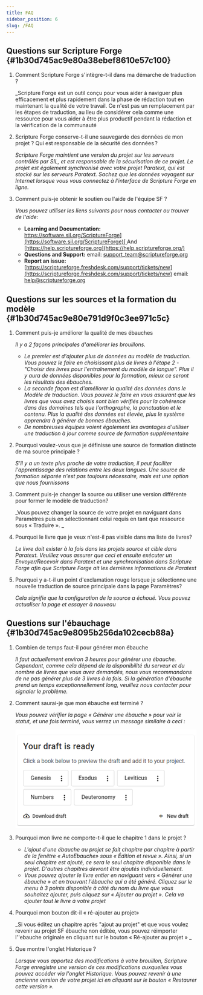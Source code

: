 ```yaml
---
title: FAQ
sidebar_position: 6
slug: /FAQ
---
```


## **Questions sur Scripture Forge** {#1b30d745ac9e80a38ebef8610e57c100}

1. Comment Scripture Forge s'intègre-t-il dans ma démarche de traduction ?

    _Scripture Forge est un outil conçu pour vous aider à naviguer plus efficacement et plus rapidement dans la phase de rédaction tout en maintenant la qualité de votre travail. Ce n'est pas un remplacement par les étapes de traduction, au lieu de considérer cela comme une ressource pour vous aider à être plus productif pendant la rédaction et la vérification de la communauté

2. Scripture Forge conserve-t-il une sauvegarde des données de mon projet ? Qui est responsable de la sécurité des données ?

    _Scripture Forge maintient une version du projet sur les serveurs contrôlés par SIL, et est responsable de la sécurisation de ce projet. Le projet est également synchronisé avec votre projet Paratext, qui est stocké sur les serveurs Paratext. Sachez que les données voyagent sur Internet lorsque vous vous connectez à l'interface de Scripture Forge en ligne._

3. Comment puis-je obtenir le soutien ou l'aide de l'équipe SF ?

    _Vous pouvez utiliser les liens suivants pour nous contacter ou trouver de l'aide:_

    - **Learning and Documentation:** [https://software.sil.org/ScriptureForge](https://software.sil.org/ScriptureForge)[ ](https://help.scriptureforge.org/)And [https://help.scriptureforge.org](https://help.scriptureforge.org/)
    - **Questions and Support:** email: support_team@scriptureforge.org
    - **Report an issue:**[ ](https://scriptureforge.freshdesk.com/support/tickets/new)[https://scriptureforge.freshdesk.com/support/tickets/new](https://scriptureforge.freshdesk.com/support/tickets/new) email: help@scriptureforge.org

## **Questions sur les sources et la formation du modèle** {#1b30d745ac9e80e791d9f0c3ee971c5c}

1. Comment puis-je améliorer la qualité de mes ébauches

    _Il y a 2 façons principales d'améliorer les brouillons._

    - _Le premier est d'ajouter plus de données au modèle de traduction. Vous pouvez le faire en choisissant plus de livres à l'étape 2 - "Choisir des livres pour l'entraînement du modèle de langue". Plus il y aura de données disponibles pour la formation, mieux ce seront les résultats des ébauches._
    - _La seconde façon est d'améliorer la qualité des données dans le Modèle de traduction. Vous pouvez le faire en vous assurant que les livres que vous avez choisis sont bien vérifiés pour la cohérence dans des domaines tels que l'orthographe, la ponctuation et le contenu. Plus la qualité des données est élevée, plus le système apprendra à générer de bonnes ébauches._
    - _De nombreuses équipes voient également les avantages d'utiliser une traduction à jour comme source de formation supplémentaire_

2. Pourquoi voulez-vous que je définisse une source de formation distincte de ma source principale ?

    _S'il y a un texte plus proche de votre traduction, il peut faciliter l'apprentissage des relations entre les deux langues. Une source de formation séparée n'est pas toujours nécessaire, mais est une option que nous fournissons_

3. Comment puis-je changer la source ou utiliser une version différente pour former le modèle de traduction?

    _Vous pouvez changer la source de votre projet en naviguant dans Paramètres puis en sélectionnant celui requis en tant que ressource sous « Traduire ». _

4. Pourquoi le livre que je veux n'est-il pas visible dans ma liste de livres?

    _Le livre doit exister à la fois dans les projets source et cible dans Paratext. Veuillez vous assurer que ceci et ensuite exécuter un Envoyer/Recevoir dans Paratext et une synchronisation dans Scripture Forge afin que Scripture Forge ait les dernières informations de Paratext_

5. Pourquoi y a-t-il un point d'exclamation rouge lorsque je sélectionne une nouvelle traduction de source principale dans la page Paramètres?

    _Cela signifie que la configuration de la source a échoué. Vous pouvez actualiser la page et essayer à nouveau_

## **Questions sur l'ébauchage** {#1b30d745ac9e8095b256da102cecb88a}

1. Combien de temps faut-il pour générer mon ébauche

    _Il faut actuellement environ 3 heures pour générer une ébauche. Cependant, comme cela dépend de la disponibilité du serveur et du nombre de livres que vous avez demandés, nous vous recommandons de ne pas générer plus de 3 livres à la fois. Si la génération d'ébauche prend un temps exceptionnellement long, veuillez nous contacter pour signaler le problème._

2. Comment saurai-je que mon ébauche est terminé ?

    _Vous pouvez vérifier la page « Générer une ébauche » pour voir le statut, et une fois terminé, vous verrez un message similaire à ceci :_

    ![](./267304602.png)

3. Pourquoi mon livre ne comporte-t-il que le chapitre 1 dans le projet ?
    - _L'ajout d'une ébauche au projet se fait chapitre par chapitre à partir de la fenêtre « AutoEbauche» sous « Édition et revue ». Ainsi, si un seul chapitre est ajouté, ce sera le seul chapitre disponible dans le projet. D'autres chapitres devront être ajoutés individuellement._
    - _Vous pouvez ajouter le livre entier en naviguant vers « Générer une ébauche » et en trouvant l'ébauche qui a été généré. Cliquez sur le menu à 3 points disponible à côté du nom du livre que vous souhaitez ajouter, puis cliquez sur « Ajouter au projet ». Cela va ajouter tout le livre à votre projet_

4. Pourquoi mon bouton dit-il « ré-ajouter au projet»

    _Si vous éditez un chapitre après "ajout au projet" et que vous voulez revenir au projet SF ébauche non éditée, vous pouvez réimporter l''ebauche originale en cliquant sur le bouton « Ré-ajouter au projet » _

5. Que montre l'onglet Historique ?

    _Lorsque vous apportez des modifications à votre brouillon, Scripture Forge enregistre une version de ces modifications auxquelles vous pouvez accéder via l'onglet Historique. Vous pouvez revenir à une ancienne version de votre projet ici en cliquant sur le bouton « Restaurer cette version »._

